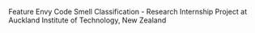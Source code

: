 Feature Envy Code Smell Classification - Research Internship Project at Auckland Institute of Technology, New Zealand
